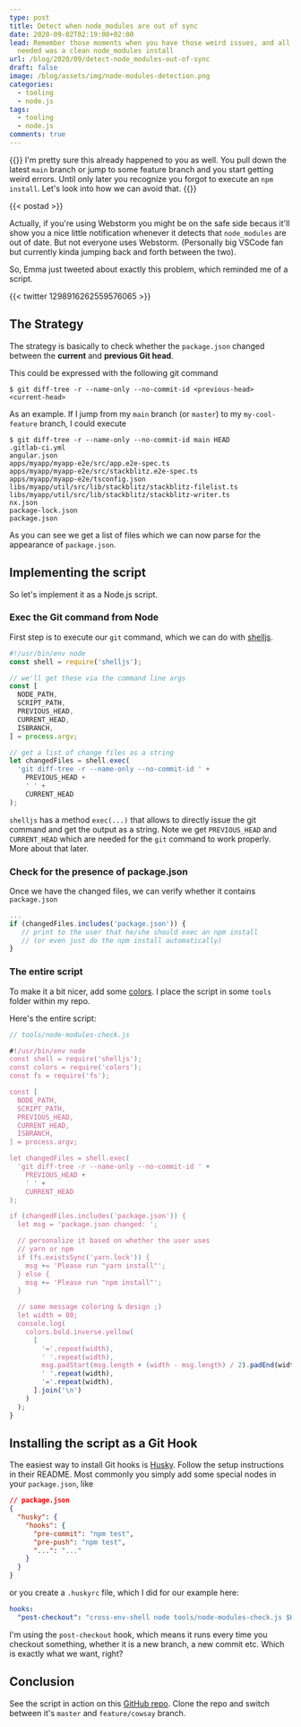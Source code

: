 ```yaml
---
type: post
title: Detect when node_modules are out of sync
date: 2020-09-02T02:19:00+02:00
lead: Remember those moments when you have those weird issues, and all that was
  needed was a clean node_modules install
url: /blog/2020/09/detect-node_modules-out-of-sync
draft: false
image: /blog/assets/img/node-modules-detection.png
categories:
  - tooling
  - node.js
tags:
  - tooling
  - node.js
comments: true
---
```

{{<intro>}}
  I'm pretty sure this already happened to you as well. You pull down the latest `main` branch or jump to some feature branch and you start getting weird errors. Until only later you recognize you forgot to execute an `npm install`. Let's look into how we can avoid that.
{{</intro>}}

<!--more-->

{{< postad >}}

Actually, if you're using Webstorm you might be on the safe side becaus it'll show you a nice little notification whenever it detects that `node_modules` are out of date. But not everyone uses Webstorm. (Personally big VSCode fan but currently kinda jumping back and forth between the two).

So, Emma just tweeted about exactly this problem, which reminded me of a script.

{{< twitter 1298916262559576065 >}}

## The Strategy

The strategy is basically to check whether the `package.json` changed between the **current** and **previous Git head**.

This could be expressed with the following git command

```
$ git diff-tree -r --name-only --no-commit-id <previous-head> <current-head>
```

As an example. If I jump from my `main` branch (or `master`) to my `my-cool-feature` branch, I could execute

```
$ git diff-tree -r --name-only --no-commit-id main HEAD
.gitlab-ci.yml
angular.json
apps/myapp/myapp-e2e/src/app.e2e-spec.ts
apps/myapp/myapp-e2e/src/stackblitz.e2e-spec.ts
apps/myapp/myapp-e2e/tsconfig.json
libs/myapp/util/src/lib/stackblitz/stackblitz-filelist.ts
libs/myapp/util/src/lib/stackblitz/stackblitz-writer.ts
nx.json
package-lock.json
package.json
```

As you can see we get a list of files which we can now parse for the appearance of `package.json`.

## Implementing the script

So let's implement it as a Node.js script.

### Exec the Git command from Node

First step is to execute our `git` command, which we can do with [shelljs](https://www.npmjs.com/package/shelljs).

```javascript
#!/usr/bin/env node
const shell = require('shelljs');

// we'll get these via the command line args
const [
  NODE_PATH,
  SCRIPT_PATH,
  PREVIOUS_HEAD,
  CURRENT_HEAD,
  ISBRANCH,
] = process.argv;

// get a list of change files as a string
let changedFiles = shell.exec(
  'git diff-tree -r --name-only --no-commit-id ' +
    PREVIOUS_HEAD +
    ' ' +
    CURRENT_HEAD
);
```

`shelljs` has a method `exec(...)` that allows to directly issue the git command and get the output as a string. Note we get `PREVIOUS_HEAD` and `CURRENT_HEAD` which are needed for the `git` command to work properly. More about that later.

### Check for the presence of package.json

Once we have the changed files, we can verify whether it contains `package.json`

```javascript
...
if (changedFiles.includes('package.json')) {
   // print to the user that he/she should exec an npm install
   // (or even just do the npm install automatically)
}
```

### The entire script

To make it a bit nicer, add some [colors](https://www.npmjs.com/package/colors). I place the script in some `tools` folder within my repo. 

Here's the entire script:

```javascript
// tools/node-modules-check.js

#!/usr/bin/env node
const shell = require('shelljs');
const colors = require('colors');
const fs = require('fs');

const [
  NODE_PATH,
  SCRIPT_PATH,
  PREVIOUS_HEAD,
  CURRENT_HEAD,
  ISBRANCH,
] = process.argv;

let changedFiles = shell.exec(
  'git diff-tree -r --name-only --no-commit-id ' +
    PREVIOUS_HEAD +
    ' ' +
    CURRENT_HEAD
);

if (changedFiles.includes('package.json')) {
  let msg = 'package.json changed: ';

  // personalize it based on whether the user uses
  // yarn or npm
  if (fs.existsSync('yarn.lock')) {
    msg += 'Please run "yarn install"';
  } else {
    msg += 'Please run "npm install"';
  }

  // some message coloring & design ;)
  let width = 80;
  console.log(
    colors.bold.inverse.yellow(
      [
        '='.repeat(width),
        ' '.repeat(width),
        msg.padStart(msg.length + (width - msg.length) / 2).padEnd(width, ' '),
        ' '.repeat(width),
        '='.repeat(width),
      ].join('\n')
    )
  );
}
```

## Installing the script as a Git Hook

The easiest way to install Git hooks is [Husky](https://www.npmjs.com/package/husky). Follow the setup instructions in their README. Most commonly you simply add some special nodes in your `package.json`, like

```json
// package.json
{
  "husky": {
    "hooks": {
      "pre-commit": "npm test",
      "pre-push": "npm test",
      "...": "..."
    }
  }
}
```

or you create a `.huskyrc` file, which I did for our example here:

```yml
hooks:
  "post-checkout": "cross-env-shell node tools/node-modules-check.js $HUSKY_GIT_PARAMS"
```

I'm using the `post-checkout` hook, which means it runs every time you checkout something, whether it is a new branch, a new commit etc. Which is exactly what we want, right?

## Conclusion

See the script in action on this [GitHub repo](https://github.com/juristr/detect-npm-install). Clone the repo and switch between it's `master` and `feature/cowsay` branch.
